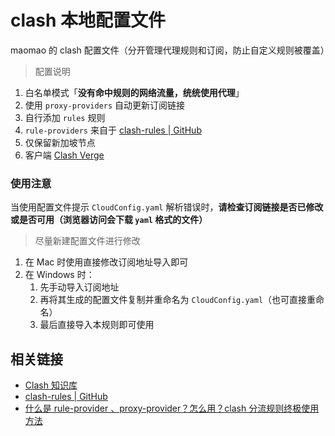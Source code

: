 # clash 本地配置文件

maomao 的 clash 配置文件（分开管理代理规则和订阅，防止自定义规则被覆盖）

> 配置说明

1. 白名单模式「**没有命中规则的网络流量，统统使用代理**」
2. 使用 `proxy-providers` 自动更新订阅链接
3. 自行添加 `rules` 规则
4. `rule-providers` 来自于 [clash-rules | GitHub](https://github.com/Loyalsoldier/clash-rules)
5. 仅保留新加坡节点
6. 客户端 [Clash Verge](https://github.com/clash-verge-rev/clash-verge-rev)

### 使用注意

当使用配置文件提示 `CloudConfig.yaml` 解析错误时，**请检查订阅链接是否已修改或是否可用（浏览器访问会下载 `yaml` 格式的文件）**

> 尽量新建配置文件进行修改

1. 在 Mac 时使用直接修改订阅地址导入即可
2. 在 Windows 时：
   1. 先手动导入订阅地址
   2. 再将其生成的配置文件复制并重命名为 `CloudConfig.yaml`（也可直接重命名）
   3. 最后直接导入本规则即可使用

## 相关链接

- [Clash 知识库](https://clash.wiki/)
- [clash-rules | GitHub](https://github.com/Loyalsoldier/clash-rules)
- [什么是 rule-provider 、proxy-provider？怎么用？clash 分流规则终极使用方法](https://jamesdaily.life/rule-proxy-provider)
